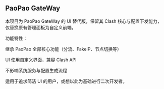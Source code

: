 ## PaoPao GateWay

本项目为 PaoPao GateWay 的 UI 替代版，保留其 Clash 核心与配置下发能力，仅替换原有管理面板为自定义前端。


功能特性：

继承 PaoPao 全部核心功能（分流、FakeIP、节点切换等）

UI 使用自定义界面，兼容 Clash API

不影响系统服务与配置生成流程

适用于追求简洁 UI 的用户，或想以此为基础进行二次开发者。